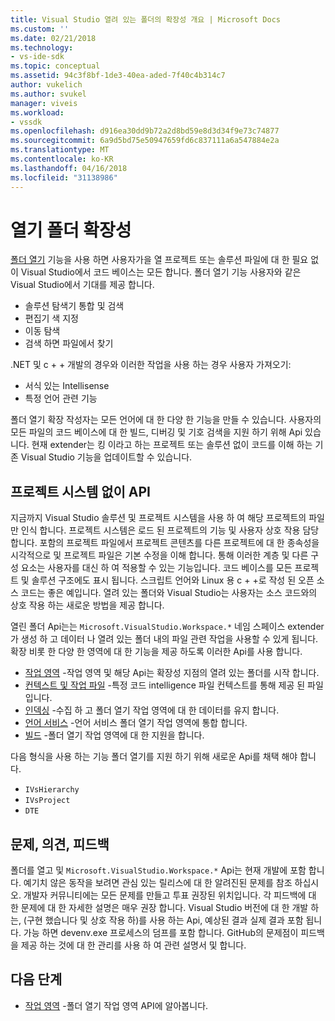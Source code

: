 ```yaml
---
title: Visual Studio 열려 있는 폴더의 확장성 개요 | Microsoft Docs
ms.custom: ''
ms.date: 02/21/2018
ms.technology:
- vs-ide-sdk
ms.topic: conceptual
ms.assetid: 94c3f8bf-1de3-40ea-aded-7f40c4b314c7
author: vukelich
ms.author: svukel
manager: viveis
ms.workload:
- vssdk
ms.openlocfilehash: d916ea30dd9b72a2d8bd59e8d3d34f9e73c74877
ms.sourcegitcommit: 6a9d5bd75e50947659fd6c837111a6a547884e2a
ms.translationtype: MT
ms.contentlocale: ko-KR
ms.lasthandoff: 04/16/2018
ms.locfileid: "31138986"
---
```

# <a name="open-folder-extensibility"></a>열기 폴더 확장성

[폴더 열기](../ide/develop-code-in-visual-studio-without-projects-or-solutions.md) 기능을 사용 하면 사용자가을 열 프로젝트 또는 솔루션 파일에 대 한 필요 없이 Visual Studio에서 코드 베이스는 모든 합니다. 폴더 열기 기능 사용자와 같은 Visual Studio에서 기대를 제공 합니다.

* 솔루션 탐색기 통합 및 검색
* 편집기 색 지정
* 이동 탐색
* 검색 하면 파일에서 찾기

.NET 및 c + + 개발의 경우와 이러한 작업을 사용 하는 경우 사용자 가져오기:

* 서식 있는 Intellisense
* 특정 언어 관련 기능

폴더 열기 확장 작성자는 모든 언어에 대 한 다양 한 기능을 만들 수 있습니다. 사용자의 모든 파일의 코드 베이스에 대 한 빌드, 디버깅 및 기호 검색을 지원 하기 위해 Api 있습니다. 현재 extender는 킹 이라고 하는 프로젝트 또는 솔루션 없이 코드를 이해 하는 기존 Visual Studio 기능을 업데이트할 수 있습니다.

## <a name="an-api-without-project-systems"></a>프로젝트 시스템 없이 API

지금까지 Visual Studio 솔루션 및 프로젝트 시스템을 사용 하 여 해당 프로젝트의 파일만 인식 합니다. 프로젝트 시스템은 로드 된 프로젝트의 기능 및 사용자 상호 작용 담당 합니다. 포함의 프로젝트 파일에서 프로젝트 콘텐츠를 다른 프로젝트에 대 한 종속성을 시각적으로 및 프로젝트 파일은 기본 수정을 이해 합니다. 통해 이러한 계층 및 다른 구성 요소는 사용자를 대신 하 여 적용할 수 있는 기능입니다. 코드 베이스를 모든 프로젝트 및 솔루션 구조에도 표시 됩니다. 스크립트 언어와 Linux 용 c + +로 작성 된 오픈 소스 코드는 좋은 예입니다. 열려 있는 폴더와 Visual Studio는 사용자는 소스 코드와의 상호 작용 하는 새로운 방법을 제공 합니다.

열린 폴더 Api는는 `Microsoft.VisualStudio.Workspace.*` 네임 스페이스 extender가 생성 하 고 데이터 나 열려 있는 폴더 내의 파일 관련 작업을 사용할 수 있게 됩니다. 확장 비롯 한 다양 한 영역에 대 한 기능을 제공 하도록 이러한 Api를 사용 합니다.

- [작업 영역](workspaces.md) -작업 영역 및 해당 Api는 확장성 지점의 열려 있는 폴더를 시작 합니다.
- [컨텍스트 및 작업 파일](workspace-file-contexts.md) -특정 코드 intelligence 파일 컨텍스트를 통해 제공 된 파일입니다.
- [인덱싱](workspace-indexing.md) -수집 하 고 폴더 열기 작업 영역에 대 한 데이터를 유지 합니다.
- [언어 서비스](workspace-language-services.md) -언어 서비스 폴더 열기 작업 영역에 통합 합니다.
- [빌드](workspace-build.md) -폴더 열기 작업 영역에 대 한 지원을 합니다.

다음 형식을 사용 하는 기능 폴더 열기를 지원 하기 위해 새로운 Api를 채택 해야 합니다.

- `IVsHierarchy`
- `IVsProject`
- `DTE`

## <a name="feedback-comments-issues"></a>문제, 의견, 피드백

폴더를 열고 및 `Microsoft.VisualStudio.Workspace.*` Api는 현재 개발에 포함 합니다. 예기치 않은 동작을 보려면 관심 있는 릴리스에 대 한 알려진된 문제를 참조 하십시오. 개발자 커뮤니티에는 모든 문제를 만들고 투표 권장된 위치입니다. 각 피드백에 대 한 문제에 대 한 자세한 설명은 매우 권장 합니다. Visual Studio 버전에 대 한 개발 하는, (구현 했습니다 및 상호 작용 하)를 사용 하는 Api, 예상된 결과 실제 결과 포함 됩니다. 가능 하면 devenv.exe 프로세스의 덤프를 포함 합니다. GitHub의 문제점이 피드백을 제공 하는 것에 대 한 관리를 사용 하 여 관련 설명서 및 합니다.

## <a name="next-steps"></a>다음 단계

* [작업 영역](workspaces.md) -폴더 열기 작업 영역 API에 알아봅니다.